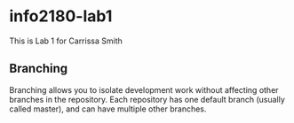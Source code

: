 # info2180-lab1
This is Lab 1 for Carrissa Smith
## Branching
Branching allows you to isolate development work without 
affecting other branches in the repository. Each repository 
has one default branch (usually called master), and can have 
multiple other branches.
